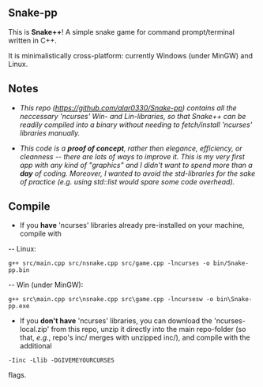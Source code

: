 ## Snake-pp

This is **Snake++**! A simple snake game for command prompt/terminal written in C++.

It is minimalistically cross-platform: currently Windows (under MinGW) and Linux.

## Notes

- *This repo (https://github.com/alar0330/Snake-pp) contains all the neccessary 'ncurses' Win- and Lin-libraries, so that Snake++ can be readily compiled into a binary without needing to fetch/install 'ncurses' libraries manually.*

- *This code is a **proof of concept**, rather then elegance, efficiency, or cleanness -- there are lots of ways to improve it. This is my very first app with any kind of "graphics" and I didn't want to spend more than a **day** of coding. Moreover, I wanted to avoid the std-libraries for the sake of practice (e.g. using std::list would spare some code overhead).*

## Compile

- If you **have** 'ncurses' libraries already pre-installed on your machine, compile with

-- Linux:
```
g++ src/main.cpp src/nsnake.cpp src/game.cpp -lncurses -o bin/Snake-pp.bin
```

-- Win (under MinGW):
```
g++ src\main.cpp src\nsnake.cpp src\game.cpp -lncursesw -o bin\Snake-pp.exe
```

- If you **don't have** 'ncurses' libraries, you can download the 'ncurses-local.zip' from this repo, unzip it directly into the main repo-folder (so that, *e.g.*, repo's inc/ merges with unzipped inc/), and compile with the additional 
```
-Iinc -Llib -DGIVEMEYOURCURSES
```
flags.
